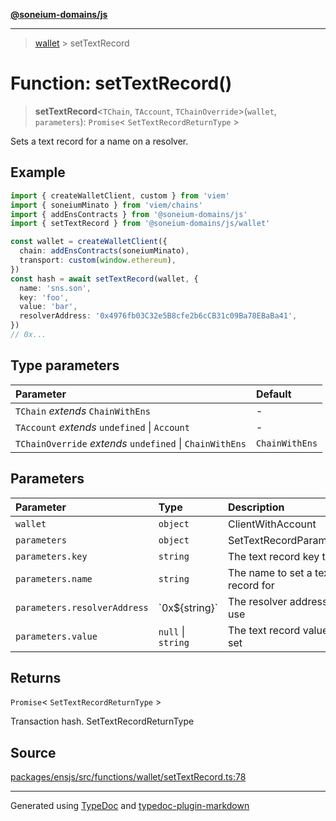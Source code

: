 [**@soneium-domains/js**](../README.md)

---

> [wallet](README.md) > setTextRecord

# Function: setTextRecord()

> **setTextRecord**\<`TChain`, `TAccount`, `TChainOverride`\>(`wallet`, `parameters`): `Promise`\< `SetTextRecordReturnType` \>

Sets a text record for a name on a resolver.

## Example

```ts
import { createWalletClient, custom } from 'viem'
import { soneiumMinato } from 'viem/chains'
import { addEnsContracts } from '@soneium-domains/js'
import { setTextRecord } from '@soneium-domains/js/wallet'

const wallet = createWalletClient({
  chain: addEnsContracts(soneiumMinato),
  transport: custom(window.ethereum),
})
const hash = await setTextRecord(wallet, {
  name: 'sns.son',
  key: 'foo',
  value: 'bar',
  resolverAddress: '0x4976fb03C32e5B8cfe2b6cCB31c09Ba78EBaBa41',
})
// 0x...
```

## Type parameters

| Parameter                                                | Default        |
| :------------------------------------------------------- | :------------- |
| `TChain` _extends_ `ChainWithEns`                        | -              |
| `TAccount` _extends_ `undefined` \| `Account`            | -              |
| `TChainOverride` _extends_ `undefined` \| `ChainWithEns` | `ChainWithEns` |

## Parameters

| Parameter                    | Type               | Description                       |
| :--------------------------- | :----------------- | :-------------------------------- |
| `wallet`                     | `object`           | ClientWithAccount                 |
| `parameters`                 | `object`           | SetTextRecordParameters           |
| `parameters.key`             | `string`           | The text record key to set        |
| `parameters.name`            | `string`           | The name to set a text record for |
| `parameters.resolverAddress` | \`0x$\{string}\`   | The resolver address to use       |
| `parameters.value`           | `null` \| `string` | The text record value to set      |

## Returns

`Promise`\< `SetTextRecordReturnType` \>

Transaction hash. SetTextRecordReturnType

## Source

[packages/ensjs/src/functions/wallet/setTextRecord.ts:78](https://github.com/ensdomains/ensjs-v3/blob/1b90b888/packages/ensjs/src/functions/wallet/setTextRecord.ts#L78)

---

Generated using [TypeDoc](https://typedoc.org/) and [typedoc-plugin-markdown](https://www.npmjs.com/package/typedoc-plugin-markdown)
